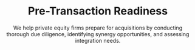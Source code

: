 ---
layout: sub-industry
parent: Private Equity
order: 1
title: "Pre-Transaction Readiness"
subtitle: "We help private equity firms prepare for acquisitions by conducting thorough due diligence, identifying synergy opportunities, and assessing integration needs."
  
challenges:
  - "Limited pre-acquisition access to company data and personnel"
  - "Speculative strategies during IOI and LOI stages"
  - "High-pressure due diligence processes"
  - "Balancing short-term value maximization with long-term strategic alignment"
  
solutions:
  - title: "Comprehensive Due Diligence"
    content:
      - "Operational assessment and improvement opportunity identification"
      - "Synergy validation and quantification"
      - "Risk assessment and mitigation planning"
  - title: "Value Creation Plan Development"
    content:
      - "EBITDA growth roadmap creation"
      - "Quick win identification for immediate post-close impact"
      - "Long-term strategic initiative planning"
  - title: "Integration Planning"
    content:
      - "Detailed integration plans addressing all key aspects"
      - "Cultural compatibility analysis and strategy development"
      - "Governance structure and decision-making framework setup"
  
outcomes:
  - "20-30% more accurate valuation and synergy estimates"
  - "Identification of hidden value creation opportunities"
  - "Reduced risk of post-acquisition surprises"
  - "Clear roadmap for post-acquisition value creation"
  
why_choose:
  - "Private Equity Expertise: Deep understanding of PE challenges and value drivers."
  - "Data-Driven Solutions: Leveraging advanced analytics for accurate assessments."
  - "Comprehensive Approach: Covering all aspects from due diligence to integration planning."
  - "Collaborative Partnership: Working closely with your team to ensure tailored and effective solutions."
  - "Proven Track Record: Demonstrated success in preparing firms for profitable acquisitions."
  
cta-title: "Ready to prepare your next acquisition for success?"
cta: "Contact SLKone today to learn how our Pre-Transaction Readiness services can ensure a smooth and value-driven acquisition process."
icon: "fa-list"
color: "tangerine"
image: "/assets/images/backgrounds/pre-transaction-readiness.webp"
permalink: /industries/private-equity/pre-transaction-readiness
redirect_to: /industries/private-equity#pre-transaction-readiness
---